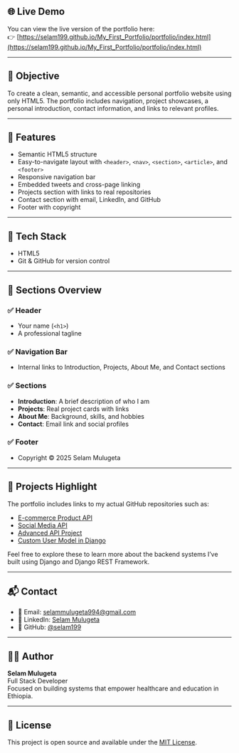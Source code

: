 
## 🌐 Live Demo

You can view the live version of the portfolio here:  
👉 [https://selam199.github.io/My_First_Portfolio/portfolio/index.html](https://selam199.github.io/My_First_Portfolio/portfolio/index.html)

---

## 🎯 Objective

To create a clean, semantic, and accessible personal portfolio website using only HTML5. The portfolio includes navigation, project showcases, a personal introduction, contact information, and links to relevant profiles.

---

## 🚀 Features

- Semantic HTML5 structure
- Easy-to-navigate layout with `<header>`, `<nav>`, `<section>`, `<article>`, and `<footer>`
- Responsive navigation bar
- Embedded tweets and cross-page linking
- Projects section with links to real repositories
- Contact section with email, LinkedIn, and GitHub
- Footer with copyright

---

## 🧱 Tech Stack

- HTML5
- Git & GitHub for version control

---

## 📌 Sections Overview

### ✅ Header

- Your name (`<h1>`)
- A professional tagline

### ✅ Navigation Bar

- Internal links to Introduction, Projects, About Me, and Contact sections

### ✅ Sections

- **Introduction**: A brief description of who I am
- **Projects**: Real project cards with links
- **About Me**: Background, skills, and hobbies
- **Contact**: Email link and social profiles

### ✅ Footer

- Copyright © 2025 Selam Mulugeta

---

## 📂 Projects Highlight

The portfolio includes links to my actual GitHub repositories such as:

- [E-commerce Product API](https://github.com/selam199/Alx_DjangoLearnLab/tree/main/ecommerce_product_api)
- [Social Media API](https://github.com/selam199/Alx_DjangoLearnLab/tree/main/social_media_api)
- [Advanced API Project](https://github.com/selam199/Alx_DjangoLearnLab/tree/main/advanced_api_project)
- [Custom User Model in Django](https://github.com/selam199/Alx_DjangoLearnLab/tree/main/advanced_features_and_security)

Feel free to explore these to learn more about the backend systems I’ve built using Django and Django REST Framework.

---

## 📬 Contact

- 📧 Email: [selammulugeta994@gmail.com](mailto:selammulugeta994@gmail.com)
- 💼 LinkedIn: [Selam Mulugeta](https://linkedin.com/in/selam199)
- 🐙 GitHub: [@selam199](https://github.com/selam199)

---

## 👩‍💻 Author

**Selam Mulugeta**  
Full Stack  Developer   
Focused on building systems that empower healthcare and education in Ethiopia.

---

## 📝 License

This project is open source and available under the [MIT License](LICENSE).


